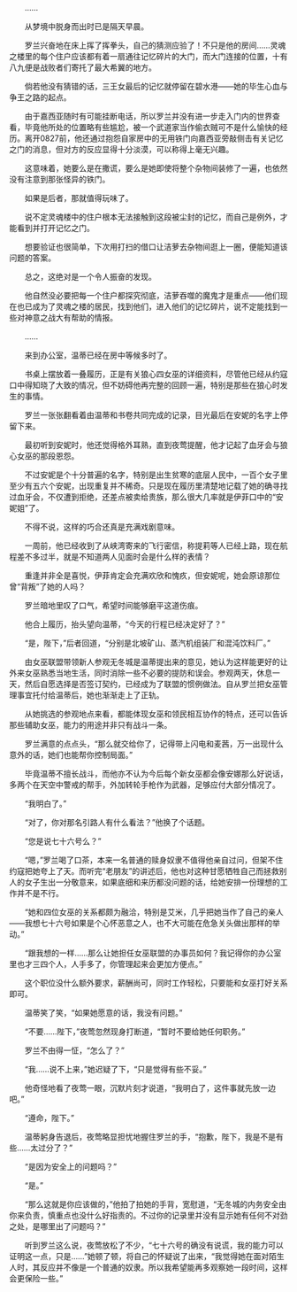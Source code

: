 　　……

　　从梦境中脱身而出时已是隔天早晨。

　　罗兰兴奋地在床上挥了挥拳头，自己的猜测应验了！不只是他的房间……灵魂之楼里的每个住户应该都有着一扇通往记忆碎片的大门，而大门连接的位置，十有八九便是战败者们寄托了最大希翼的地方。

　　倘若他没有猜错的话，三王女最后的记忆就停留在碧水港——她的毕生心血与争王之路的起点。

　　由于嘉西亚随时有可能挂断电话，所以罗兰并没有进一步走入门内的世界查看，毕竟他所处的位置略有些尴尬，被一个武道家当作偷衣贼可不是什么愉快的经历。离开0827前，他还通过抱怨自家房中的无用铁门向嘉西亚旁敲侧击有关记忆之门的消息，但对方的反应显得十分淡漠，可以称得上毫无兴趣。

　　这意味着，她要么是在撒谎，要么是她即使将整个杂物间装修了一遍，也依然没有注意到那张怪异的铁门。

　　如果是后者，那就值得玩味了。

　　说不定灵魂楼中的住户根本无法接触到这段被尘封的记忆，而自己是例外，才能看到并打开记忆之门。

　　想要验证也很简单，下次用打扫的借口让洁萝去杂物间逛上一圈，便能知道该问题的答案。

　　总之，这绝对是一个令人振奋的发现。

　　他自然没必要把每一个住户都探究彻底，洁萝吞噬的魔鬼才是重点——他们现在也已成为了灵魂之楼的居民，找到他们，进入他们的记忆碎片，说不定能找到一些对神意之战大有帮助的情报。

　　……

　　来到办公室，温蒂已经在房中等候多时了。

　　书桌上摆放着一叠履历，正是有关狼心四女巫的详细资料，尽管他已经从约寇口中得知晓了大致的情况，但不妨碍他再完整的回顾一遍，特别是那些在狼心时发生的事情。

　　罗兰一张张翻看着由温蒂和书卷共同完成的记录，目光最后在安妮的名字上停留下来。

　　最初听到安妮时，他还觉得格外耳熟，直到夜莺提醒，他才记起了血牙会与狼心女巫的那段恩怨。

　　不过安妮是个十分普遍的名字，特别是出生贫寒的底层人民中，一百个女子里至少有五六个安妮，出现重复并不稀奇。只是现在履历里清楚地记载了她的确寻找过血牙会，不仅遭到拒绝，还差点被卖给贵族，那么很大几率就是伊菲口中的“安妮姐”了。

　　不得不说，这样的巧合还真是充满戏剧意味。

　　一周前，他已经收到了从峡湾寄来的飞行密信，称提莉等人已经上路，现在航程差不多过半，就是不知道两人见面时会是什么样的表情？

　　重逢并非全是喜悦，伊菲肯定会充满欢欣和愧疚，但安妮呢，她会原谅那位曾“背叛”了她的人吗？

　　罗兰暗地里叹了口气，希望时间能够磨平这道伤痕。

　　他合上履历，抬头望向温蒂，“今天的行程已经决定好了？”

　　“是，陛下，”后者回道，“分别是北坡矿山、蒸汽机组装厂和混沌饮料厂。”

　　由女巫联盟带领新人参观无冬城是温蒂提出来的意见，她认为这样能更好的让外来女巫熟悉当地生活，同时消除一些不必要的提防和误会。参观两天，休息一天，然后自愿选择是否签订契约，已经成为了联盟的惯例做法。自从罗兰把女巫管理事宜托付给温蒂后，她也渐渐走上了正轨。

　　从她挑选的参观地点来看，都能体现女巫和领民相互协作的特点，还可以告诉那些辅助女巫，能力的用途并非只有战斗一条。

　　罗兰满意的点点头，“那么就交给你了，记得带上闪电和麦茜，万一出现什么意外的话，她们也能帮你控制局面。”

　　毕竟温蒂不擅长战斗，而他亦不认为今后每个新女巫都会像安娜那么好说话，多两个在天空中警戒的帮手，外加转轮手枪作为武器，足够应付大部分情况了。

　　“我明白了。”

　　“对了，你对那名引路人有什么看法？”他换了个话题。

　　“您是说七十六号么？”

　　“嗯，”罗兰喝了口茶，本来一名普通的赎身奴隶不值得他亲自过问，但架不住约寇把她夸上了天。而听完“老朋友”的讲述后，他也对这种甘愿牺牲自己而拯救别人的女子生出一分敬意来，如果底细和来历都没问题的话，给她安排一份理想的工作并不是不行。

　　“她和四位女巫的关系都颇为融洽，特别是艾米，几乎把她当作了自己的亲人——我想七十六号如果是个心怀恶意之人，也不大可能在危急关头做出那样的举动。”

　　“跟我想的一样……那么让她担任女巫联盟的办事员如何？我记得你的办公室里也才三四个人，人手多了，你管理起来会更加方便点。”

　　这个职位没什么额外要求，薪酬尚可，同时工作轻松，只要能和女巫打好关系即可。

　　温蒂笑了笑，“如果她愿意的话，我没有问题。”

　　“不要……陛下，”夜莺忽然现身打断道，“暂时不要给她任何职务。”

　　罗兰不由得一怔，“怎么了？”

　　“我……说不上来，”她迟疑了下，“只是觉得有些不妥。”

　　他奇怪地看了夜莺一眼，沉默片刻才说道，“我明白了，这件事就先放一边吧。”

　　“遵命，陛下。”

　　温蒂躬身告退后，夜莺略显担忧地握住罗兰的手，“抱歉，陛下，我是不是有些……太过分了？”

　　“是因为安全上的问题吗？”

　　“是。”

　　“那么这就是你应该做的，”他拍了拍她的手背，宽慰道，“无冬城的内务安全由你来负责，慎重点也没什么好指责的。不过你的记录里并没有显示她有任何不对劲之处，是哪里出了问题吗？”

　　听到罗兰这么说，夜莺放松了不少，“七十六号的确没有说谎，我的能力可以证明这一点，只是……”她顿了顿，将自己的怀疑说了出来，“我觉得她在面对陌生人时，其反应并不像是一个普通的奴隶。所以我希望能再多观察她一段时间，这样会更保险一些。”
